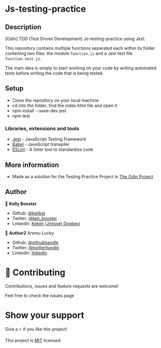 # Js-testing-practice

## Description

[Odin] TDD (Test Driven Development) Js-testing-practice using Jest.

This repository contains multiple functions separated each within its folder containing two files: the module `function.js` and a Jest test file `function.test.js`.

The main idea is simply to start working on your code by writing automated tests before writing the code that is being tested.

## Setup

- Clone the repository on your local machine
- cd into the folder, find the index.html file and open it
- npm install --save-dev jest
- npm test

### Libraries, extensions and tools

- [Jest](https://jestjs.io/) - JavaScript Testing Framework
- [Babel](https://babeljs.io/) - JavaScript transpiler
- [ESLint](https://eslint.org/) - A linter tool to standardize code

## More information

- Made as a solution for the Testing Practice Project in [The Odin Project](https://www.theodinproject.com/lessons/testing-practice)

## Author

👤 **Kelly Booster**

- Github: [@kelibst](https://github.com/kelibst)
- Twitter: [@keli_booster](https://twitter.com/keli_booster)
- Linkedin: [Kekeli (Jiresse) Dogbevi
](https://www.linkedin.com/in/kekeli-dogbevi-jiresse/)

👤 **Author2**
Aremu Lucky

- Github: [@githubhandle](https://github.com/Luckyaremu)
- Twitter: [@twitterhandle](@luckyaremu)
- Linkedin: [linkedin]()

# 🤝 Contributing
Contributions, issues and feature requests are welcome!

Feel free to check the issues page

# Show your support
Give a ⭐️ if you like this project!

This project is [MIT](lic.url) licensed.